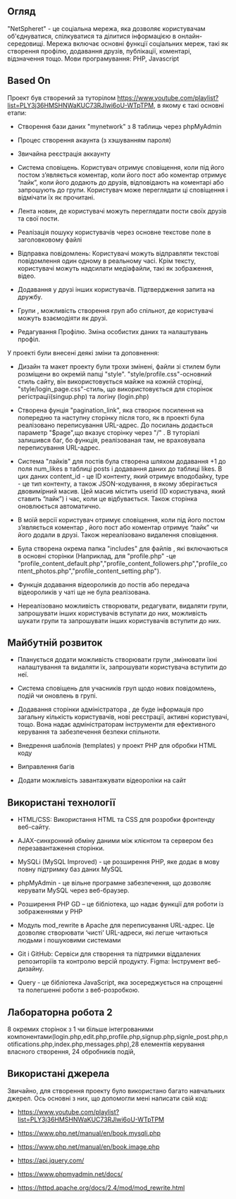 <h2>Огляд</h2>

"NetSpheret" - це соціальна мережа, яка дозволяє користувачам об'єднуватися, спілкуватися та ділитися інформацією в онлайн-середовищі. Мережа включає основні функції соціальних мереж, такі як створення профілю, додавання друзів, публікації, коментарі, відзначення тощо. Мови програмування: PHP, Javascript

<h2>Based On</h2>

Проект був створений за туторілом https://www.youtube.com/playlist?list=PLY3j36HMSHNWaKUC73RJlwi6oU-WTpTPM, в якому є такі основні етапи:

* Cтворення бази даних "mynetwork" з 8 таблиць через phpMyAdmin
  
* Процес створення акаунта (з хэшуванням пароля)
  
* Звичайна реєстрація аккаунту
  
* Система сповіщень. Користувач отримує сповіщення, коли під його постом з’являється коментар, коли його пост або коментар отримує “лайк”, коли його додають до друзів, відповідають на коментарі або запрошують до групи. Користувач може переглядати ці сповіщення і відмічати їх як прочитані.

* Лента новин, де користувачі можуть переглядати пости своїх друзів та свої пости. 

* Реалізація пошуку користувачів через основне текстове поле в заголовковому файлі
  
* Відправка повідомлень: Користувачі можуть відправляти текстові повідомлення один одному в реальному часі. Крім тексту, користувачі можуть надсилати медіафайли, такі як зображення, відео.

* Додавання у друзі інших користувачів. Підтвердження запита на дружбу.

* Групи , можливість створення груп або спільнот, де користувачі можуть взаємодіяти як друзі.

* Редагування Профілю. Зміна особистих даних та налаштувань профіл.

У проекті були внесені деякі зміни та доповнення:

*  Дизайн та макет проекту були трохи змінені, файли зі стилем були розміщени во окремій папці "style". "style/profile.css"-основний стиль сайту, він використовується майже на кожній сторінці, "style/login_page.css"-стиль, що використовується для сторінок регістрації(singup.php) та логіну (login.php)

* Створена фунція "pagination_link", яка створює посилення на попередню та наступну сторінку після того, як в проекті була реалізовано переписування URL-адрес. До посилань додається параметр "$page",що вказує сторінку через "/" . В туторіалі залишився баг, бо функція, реалізованая там, не враховувала переписування URL-адрес.
  
* Система "лайків" для постів була створена шляхом додавання +1 до поля num_likes в таблиці posts і додавання даних до таблиці likes. В цих даних content_id - це ID контенту, який отримує вподобайку, type - це тип контенту, а також JSON-кодування, в якому зберігається двовимірний масив. Цей масив містить userid (ID користувача, який ставить “лайк”) і час, коли це відбувається. Також сторінка оновлюється автоматично.

* В моїй версії користувач отримує сповіщення, коли під його постом з’являється коментар , його пост або коментар отримує “лайк” чи його додали в друзі. Також нереалізовано 
видалення сповіщення.

* Була створена окрема папка "includes" для файлів , які включаються в основні сторінки (Наприклад, для "profile.php" -це "profile_content_default.php","profile_content_followers.php","profile_content_photos.php","profile_content_setting.php").

* Функція додавання відеороликів до постів або передача відеороликів у чаті ще не була реалізована.

* Нереалізовано можливість створювати, редагувати, видаляти групи, запрошувати інших користувачів вступати до них, можливість шукати групи та запрошувати інших користувачів вступити до них. 

<h2>Майбутній розвиток</h2>
<p>
 
* Планується додати можливість створювати групи ,змінювати їхні налаштування та видаляти їх,  запрошувати користувача вступити до неї.
 
* Система сповіщень для учасників груп щодо нових повідомлень, подій чи оновлень в  групі.
 
* Додавання сторінки адміністратора , де буде інформація про загальну кількість користувачів, нові реєстрації, активні користувачі, тощо. Вона надає адміністраторам інструменти для ефективного керування та забезпечення безпеки спільноти.

* Внедрення шаблонів (templates) у проект PHP для обробки HTML коду

* Виправлення багів
  
* Додати можливість завантажувати відеороліки на сайт</p>

<h2>Використані технології</h2>
<p>

 
  * HTML/CSS: Використання HTML та CSS для розробки фронтенду веб-сайту.
 
  * AJAX-синхронний обміну даними між клієнтом та сервером без перезавантаження сторінки.
    
  * MySQLi (MySQL Improved) - це розширення PHP, яке додає в мову повну підтримку баз даних MySQL
    
  * phpMyAdmin - це вільне програмне забезпечення, що дозволяє керувати MySQL через веб-браузер.
    
  * Розширення PHP GD – це бібліотека, що надає функції для роботи із зображеннями у PHP

  * Модуль mod_rewrite в Apache для переписування URL-адрес. Це дозволяє створювати ‘чисті’ URL-адреси, які легше читаються людьми і пошуковими системами 
  
  * Git i GitHub: Сервіси для створення та підтримки віддалених репозиторіїв та контролю версій продукту.
Figma: Інструмент веб-дизайну.
  * Query - це бібліотека JavaScript, яка зосереджується на спрощенні та полегшенні роботи з веб-розробкою. 
    
</p>

<h2>Лабораторна робота 2</h2> 

8 окремих сторінок з 1 чи більше інтегрованими компонентами(login.php,edit.php,profile.php,signup.php,signle_post.php,notifications.php,index.php,messages.php),28 елементів керування власного створення, 24 обробників подій,



<h2>Використані джерела</h2>
Звичайно, для створення проекту було використано багато навчальних джерел. Ось основні з них, що допомогли мені написати свій код:

* https://www.youtube.com/playlist?list=PLY3j36HMSHNWaKUC73RJlwi6oU-WTpTPM

* https://www.php.net/manual/en/book.mysqli.php

* https://www.php.net/manual/en/book.image.php
  
* https://api.jquery.com/
  
* https://www.phpmyadmin.net/docs/

* https://httpd.apache.org/docs/2.4/mod/mod_rewrite.html

